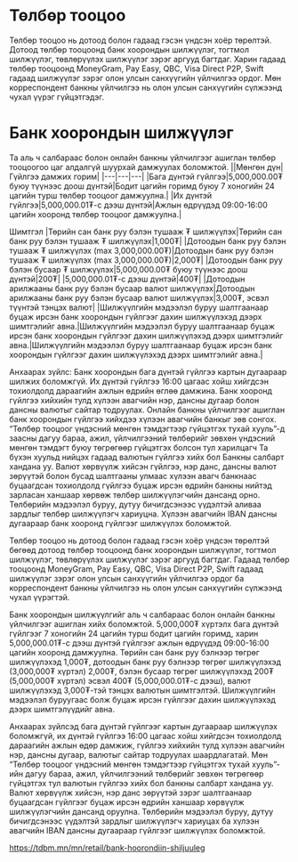 
# Төлбөр тооцоо
Төлбөр тооцоо нь дотоод болон гадаад гэсэн үндсэн хоёр төрөлтэй. Дотоод төлбөр тооцоонд банк хоорондын шилжүүлэг, тогтмол шилжүүлэг, төвлөрүүлэх шилжүүлэг зэрэг аргууд багтдаг. Харин гадаад төлбөр тооцоонд MoneyGram, Pay Easy, QBC, Visa Direct P2P, Swift гадаад шилжүүлэг зэрэг олон улсын санхүүгийн үйлчилгээ ордог. Мөн корреспондент банкны үйлчилгээ нь олон улсын санхүүгийн сүлжээнд чухал үүрэг гүйцэтгэдэг.

# Банк хоорондын шилжүүлэг
Та аль ч салбараас болон онлайн банкны үйлчилгээг ашиглан төлбөр тооцоогоо цаг алдалгүй шуурхай дамжуулах боломжтой.
||Мөнгөн дүн|Гүйлгээ дамжих горим|
|---|---|---|
|Бага дүнтэй гүйлгээ|5,000,000.00₮ буюу түүнээс доош дүнтэй|Бодит цагийн горимд буюу 7 хоногийн 24 цагийн турш төлбөр тооцоог дамжуулна.|
|Их дүнтэй гүйлгээ|5,000,000.01₮-с дээш дүнтэй|Ажлын өдрүүдэд 09:00-16:00 цагийн хооронд төлбөр тооцоог дамжуулна.|

Шимтгэл
|Төрийн сан банк руу бэлэн тушааж ₮ шилжүүлэх|Төрийн сан банк руу бэлэн тушааж ₮ шилжүүлэх|1,000₮|
|Дотоодын банк руу бэлэн тушааж ₮ шилжүүлэх (max 3,000,000.00₮)|Дотоодын банк руу бэлэн тушааж ₮ шилжүүлэх (max 3,000,000.00₮)|2,000₮|
|Дотоодын банк руу бэлэн бусаар ₮ шилжүүлэх|5,000,000.00₮ буюу түүнээс доош дүнтэй|200₮|
|5,000,000.01₮-с дээш дүнтэй|400₮|
|Дотоодын арилжааны банк руу бэлэн бусаар валют шилжүүлэх|Дотоодын арилжааны банк руу бэлэн бусаар валют шилжүүлэх|3,000₮, эсвэл түүнтэй тэнцэх валют|
|Шилжүүлгийн мэдээлэл буруу шалтгаанаар буцаж ирсэн банк хоорондын гүйлгээг дахин шилжүүлэхэд дээрх шимтгэлийг авна.|Шилжүүлгийн мэдээлэл буруу шалтгаанаар буцаж ирсэн банк хоорондын гүйлгээг дахин шилжүүлэхэд дээрх шимтгэлийг авна.|Шилжүүлгийн мэдээлэл буруу шалтгаанаар буцаж ирсэн банк хоорондын гүйлгээг дахин шилжүүлэхэд дээрх шимтгэлийг авна.|

Анхаарах зүйлс:
Банк хоорондын бага дүнтэй гүйлгээ картын дугаараар шилжих боломжгүй.
Их дүнтэй гүйлгээ 16:00 цагаас хойш хийгдсэн тохиолдолд дараагийн ажлын өдрийн өглөө дамжина.
Банк хооронд гүйлгээ хийхийн тулд хүлээн авагчийн нэр, дансны дугаар болон дансны валютыг сайтар тодруулах.
Онлайн банкны үйлчилгээг ашиглан банк хоорондын гүйлгээ хийхдээ хүлээн авагчийн банкыг зөв сонгох.
“Төлбөр тооцоог үндэсний мөнгөн тэмдэгтээр гүйцэтгэх тухай хууль”-д заасны дагуу бараа, ажил, үйлчилгээний төлбөрийг зөвхөн үндэсний мөнгөн тэмдэгт буюу төгрөгөөр гүйцэтгэх болсон тул харилцагч Та бүхэн хуульд нийцэх гадаад валютын гүйлгээ хийх бол Банкны салбарт хандана уу.
Валют хөрвүүлж хийсэн гүйлгээ, нэр данс, дансны валют зөрүүтэй болон бусад шалтгааны улмаас хүлээн авагч банкнаас буцаагдсан тохиолдолд гүйлгээ буцаж ирсэн өдрийн банкны нийтэд зарласан ханшаар хөрвөж төлбөр шилжүүлэгчийн дансанд орно.
Төлбөрийн мэдээлэл буруу, дутуу бичигдсэнээс үүдэлтэй аливаа зардлыг төлбөр шилжүүлэгч хариуцна.
Хүлээн авагчийн IBAN дансны дугаараар банк хооронд гүйлгээг шилжүүлэх боломжтой.


Төлбөр тооцоо нь дотоод болон гадаад гэсэн хоёр үндсэн төрөлтэй бөгөөд дотоод төлбөр тооцоонд банк хоорондын шилжүүлэг, тогтмол шилжүүлэг, төвлөрүүлэх шилжүүлэг зэрэг аргууд багтдаг. Гадаад төлбөр тооцоонд MoneyGram, Pay Easy, QBC, Visa Direct P2P, Swift гадаад шилжүүлэг зэрэг олон улсын санхүүгийн үйлчилгээ ордог ба корреспондент банкны үйлчилгээ нь олон улсын санхүүгийн сүлжээнд чухал үүрэгтэй.

Банк хоорондын шилжүүлгийг аль ч салбараас болон онлайн банкны үйлчилгээг ашиглан хийх боломжтой. 5,000,000₮ хүртэлх бага дүнтэй гүйлгээг 7 хоногийн 24 цагийн турш бодит цагийн горимд, харин 5,000,000.01₮-с дээш дүнтэй гүйлгээг ажлын өдрүүдэд 09:00-16:00 цагийн хооронд дамжуулна. Төрийн сан банк руу бэлнээр төгрөг шилжүүлэхэд 1,000₮, дотоодын банк руу бэлнээр төгрөг шилжүүлэхэд (3,000,000₮ хүртэл) 2,000₮, бэлэн бусаар төгрөг шилжүүлэхэд 200₮ (5,000,000₮ хүртэл) эсвэл 400₮ (5,000,000.01₮-с дээш), валют шилжүүлэхэд 3,000₮-тэй тэнцэх валютын шимтгэлтэй. Шилжүүлгийн мэдээлэл буруугаас болж буцаж ирсэн гүйлгээг дахин шилжүүлэхэд дээрх шимтгэлүүдийг авна.

Анхаарах зүйлсэд бага дүнтэй гүйлгээг картын дугаараар шилжүүлэх боломжгүй, их дүнтэй гүйлгээ 16:00 цагаас хойш хийгдсэн тохиолдолд дараагийн ажлын өдөр дамжиж, гүйлгээ хийхийн тулд хүлээн авагчийн нэр, дансны дугаар, валютыг сайтар тодруулах шаардлагатай. Мөн “Төлбөр тооцоог үндэсний мөнгөн тэмдэгтээр гүйцэтгэх тухай хууль”-ийн дагуу бараа, ажил, үйлчилгээний төлбөрийг зөвхөн төгрөгөөр гүйцэтгэх тул валютын гүйлгээ хийх бол банкны салбарт хандана уу. Валют хөрвүүлж хийсэн, нэр данс зөрүүтэй зэрэг шалтгаанаар буцаагдсан гүйлгээг буцаж ирсэн өдрийн ханшаар хөрвүүлж шилжүүлэгчийн дансанд оруулна. Төлбөрийн мэдээлэл буруу, дутуу бичигдсэнээс үүдэлтэй зардлыг шилжүүлэгч хариуцах ба хүлээн авагчийн IBAN дансны дугаараар гүйлгээг шилжүүлэх боломжтой.

https://tdbm.mn/mn/retail/bank-hoorondiin-shiljuuleg